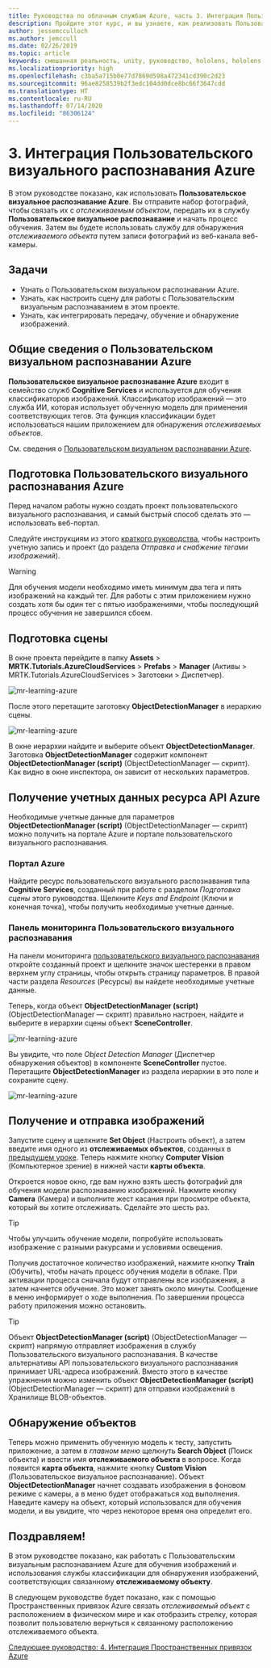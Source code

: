 ```yaml
---
title: Руководства по облачным службам Azure, часть 3. Интеграция Пользовательского визуального распознавания Azure
description: Пройдите этот курс, и вы узнаете, как реализовать Пользовательское визуальное распознавание Azure в приложении HoloLens 2.
author: jessemcculloch
ms.author: jemccull
ms.date: 02/26/2019
ms.topic: article
keywords: смешанная реальность, unity, руководство, hololens, hololens 2, пользовательское визуальное распознавание azure, azure cognitive services
ms.localizationpriority: high
ms.openlocfilehash: c3ba5a715b0e77d7869d598a472341cd390c2d23
ms.sourcegitcommit: 96ae8258539b2f3edc104dd0dce8bc66f3647cdd
ms.translationtype: HT
ms.contentlocale: ru-RU
ms.lasthandoff: 07/14/2020
ms.locfileid: "86306124"
---
```

# <a name="3-integrating-azure-custom-vision"></a>3. Интеграция Пользовательского визуального распознавания Azure

В этом руководстве показано, как использовать **Пользовательское визуальное распознавание Azure**. Вы отправите набор фотографий, чтобы связать их с *отслеживаемым объектом*, передать их в службу **Пользовательское визуальное распознавание** и начать процесс обучения. Затем вы будете использовать службу для обнаружения *отслеживаемого объекта* путем записи фотографий из веб-канала веб-камеры.

## <a name="objectives"></a>Задачи

* Узнать о Пользовательском визуальном распознавании Azure.
* Узнать, как настроить сцену для работы с Пользовательским визуальным распознаванием в этом проекте.
* Узнать, как интегрировать передачу, обучение и обнаружение изображений.

## <a name="understanding-azure-custom-vision"></a>Общие сведения о Пользовательском визуальном распознавании Azure

**Пользовательское визуальное распознавание Azure** входит в семейство служб **Cognitive Services** и используется для обучения классификаторов изображений. Классификатор изображений — это служба ИИ, которая использует обученную модель для применения соответствующих тегов. Эта функция классификации будет использоваться нашим приложением для обнаружения *отслеживаемых объектов*.

См. сведения о [Пользовательском визуальном распознавании Azure](https://docs.microsoft.com/azure/cognitive-services/custom-vision-service/home).

## <a name="preparing-azure-custom-vision"></a>Подготовка Пользовательского визуального распознавания Azure

Перед началом работы нужно создать проект пользовательского визуального распознавания, и самый быстрый способ сделать это — использовать веб-портал.

Следуйте инструкциям из этого [краткого руководства](https://docs.microsoft.com/azure/cognitive-services/custom-vision-service/getting-started-build-a-classifier#choose-training-images), чтобы настроить учетную запись и проект (до раздела *Отправка и снабжение тегами изображений*).

> [!WARNING]
> Для обучения модели необходимо иметь минимум два тега и пять изображений на каждый тег. Для работы с этим приложением нужно создать хотя бы один тег с пятью изображениями, чтобы последующий процесс обучения не завершился сбоем.

## <a name="preparing-the-scene"></a>Подготовка сцены

В окне проекта перейдите в папку **Assets** > **MRTK.Tutorials.AzureCloudServices** > **Prefabs** > **Manager** (Активы > MRTK.Tutorials.AzureCloudServices > Заготовки > Диспетчер).

![mr-learning-azure](images/mr-learning-azure/tutorial3-section4-step1-1.png)

После этого перетащите заготовку **ObjectDetectionManager** в иерархию сцены.

![mr-learning-azure](images/mr-learning-azure/tutorial3-section4-step1-2.png)

В окне иерархии найдите и выберите объект **ObjectDetectionManager**.
Заготовка **ObjectDetectionManager** содержит компонент **ObjectDetectionManager (script)** (ObjectDetectionManager — скрипт). Как видно в окне инспектора, он зависит от нескольких параметров.

## <a name="retrieving-azure-api-resource-credentials"></a>Получение учетных данных ресурса API Azure

Необходимые учетные данные для параметров **ObjectDetectionManager (script)** (ObjectDetectionManager — скрипт) можно получить на портале Azure и портале пользовательского визуального распознавания.

### <a name="azure-portal"></a>Портал Azure

Найдите ресурс пользовательского визуального распознавания типа **Cognitive Services**, созданный при работе с разделом *Подготовка сцены* этого руководства. Щелкните *Keys and Endpoint* (Ключи и конечная точка), чтобы получить необходимые учетные данные.

### <a name="custom-vision-dashboard"></a>Панель мониторинга Пользовательского визуального распознавания

На панели мониторинга [пользовательского визуального распознавания](https://www.customvision.ai/projects) откройте созданный проект и щелкните значок шестеренки в правом верхнем углу страницы, чтобы открыть страницу параметров. В правой части раздела *Resources* (Ресурсы) вы найдете необходимые учетные данные.

Теперь, когда объект **ObjectDetectionManager (script)** (ObjectDetectionManager — скрипт) правильно настроен, найдите и выберите в иерархии сцены объект **SceneController**.

![mr-learning-azure](images/mr-learning-azure/tutorial3-section4-step1-3.png)

Вы увидите, что поле *Object Detection Manager* (Диспетчер обнаружения объектов) в компоненте **SceneController** пустое. Перетащите **ObjectDetectionManager** из раздела иерархии в это поле и сохраните сцену.

![mr-learning-azure](images/mr-learning-azure/tutorial3-section4-step1-4.png)

## <a name="take-and-upload-images"></a>Получение и отправка изображений

Запустите сцену и щелкните **Set Object** (Настроить объект), а затем введите имя одного из **отслеживаемых объектов**, созданных в [предыдущем уроке](mr-learning-azure-02.md). Теперь нажмите кнопку **Computer Vision** (Компьютерное зрение) в нижней части **карты объекта**.

Откроется новое окно, где вам нужно взять шесть фотографий для обучения модели распознаванию изображений. Нажмите кнопку **Camera** (Камера) и выполните жест касания при просмотре объекта, который вы хотите отслеживать. Сделайте это шесть раз.

> [!TIP]
> Чтобы улучшить обучение модели, попробуйте использовать изображение с разными ракурсами и условиями освещения.

Получив достаточное количество изображений, нажмите кнопку **Train** (Обучить), чтобы начать процесс обучения модели в облаке. При активации процесса сначала будут отправлены все изображения, а затем начнется обучение. Это может занять около минуты. Сообщение в меню информирует о ходе выполнения. По завершении процесса работу приложения можно остановить.

> [!TIP]
> Объект **ObjectDetectionManager (script)** (ObjectDetectionManager — скрипт) напрямую отправляет изображения в службу Пользовательского визуального распознавания. В качестве альтернативы API пользовательского визуального распознавания принимает URL-адреса изображений. Вместо этого в качестве упражнения можно изменить объект **ObjectDetectionManager (script)** (ObjectDetectionManager — скрипт) для отправки изображений в Хранилище BLOB-объектов.

## <a name="detect-objects"></a>Обнаружение объектов

Теперь можно применить обученную модель к тесту, запустить приложение, а затем в *главном меню* щелкнуть **Search Object** (Поиск объекта) и ввести имя **отслеживаемого объекта** в вопросе. Когда появится **карта объекта**, нажмите кнопку **Custom Vision** (Пользовательское визуальное распознавание). Объект **ObjectDetectionManager** начнет создавать изображения в фоновом режиме с камеры, а в меню будет отображаться ход выполнения. Наведите камеру на объект, который использовался для обучения модели, и вы увидите, что через некоторое время она определит его.

## <a name="congratulations"></a>Поздравляем!

В этом руководстве показано, как работать с Пользовательским визуальным распознаванием Azure для обучения изображений и использования службы классификации для обнаружения изображений, соответствующих связанному **отслеживаемому объекту**.

В следующем руководстве будет показано, как с помощью Пространственных привязок Azure связать *отслеживаемый объект* с расположением в физическом мире и как отобразить стрелку, которая позволит пользователю вернуться к связанному расположению отслеживаемого объекта.

[Следующее руководство: 4. Интеграция Пространственных привязок Azure](mr-learning-azure-04.md)
